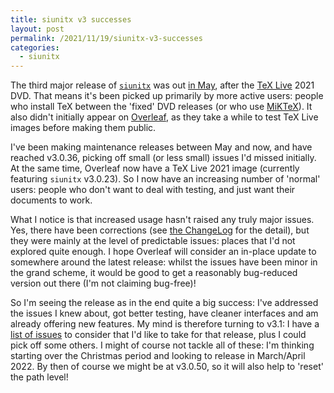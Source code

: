 ```yaml
---
title: siunitx v3 successes
layout: post
permalink: /2021/11/19/siunitx-v3-successes
categories:
  - siunitx
---
```


The third major release of [`siunitx`](https://ctan.org/pkg/siunitx) was out [in
May](/2021/06/30/siunitx-v2-to-v3), after the [TeX
Live](https://tug.org/texlive) 2021 DVD. That means it's been picked up
primarily by more active users: people who install TeX between the 'fixed' DVD
releases (or who use [MiKTeX](https://miktex.org)). It also didn't initially
appear on [Overleaf](https://www.overleaf.com), as they take a while to test TeX
Live images before making them public.

I've been making maintenance releases between May and now, and have reached
v3.0.36, picking off small (or less small) issues I'd missed initially. At the
same time, Overleaf now have a TeX Live 2021 image (currently featuring
`siunitx` v3.0.23). So I now have an increasing number of 'normal' users: people
who don't want to deal with testing, and just want their documents to work.

What I notice is that increased usage hasn't raised any truly major issues. Yes,
there have been corrections (see [the
ChangeLog](https://github.com/josephwright/siunitx/blob/main/CHANGELOG.md) for
the detail), but they were mainly at the level of predictable issues: places
that I'd not explored quite enough. I hope Overleaf will consider an in-place
update to somewhere around the latest release: whilst the issues have been
minor in the grand scheme, it would be good to get a reasonably bug-reduced
version out there (I'm not claiming bug-free)!

So I'm seeing the release as in the end quite a big success: I've addressed the
issues I knew about, got better testing, have cleaner interfaces and am already
offering new features. My mind is therefore turning to v3.1: I have a [list of
issues](https://github.com/josephwright/siunitx/issues?q=is%3Aissue+milestone%3Av3.1+)
to consider that I'd like to take for that release, plus I could pick off some
others. I might of course not tackle all of these: I'm thinking starting over
the Christmas period and looking to release in March/April 2022. By then of
course we might be at v3.0.50, so it will also help to 'reset' the path level!
